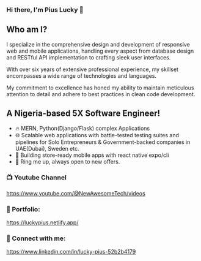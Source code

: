 ### Hi there, I'm Pius Lucky 👋

## Who am I?
I specialize in the comprehensive design and development of responsive web and mobile applications, handling every aspect from database design and RESTful API implementation to crafting sleek user interfaces.

With over six years of extensive professional experience, my skillset encompasses a wide range of technologies and languages.

My commitment to excellence has honed my ability to maintain meticulous attention to detail and adhere to best practices in clean code development.

## A Nigeria-based 5X Software Engineer!

- 🔥 MERN, Python(Django/Flask) complex Applications
- 🌐 Scalable web applications with battle-tested testing suites and pipelines for Solo Entrepreneurs & Government-backed companies in UAE(Dubai), Sweden etc.
- 📱 Building store-ready mobile apps with react native expo/cli
- 🌱 Ring me up, always open to new offers.


### 📺 Youtube Channel
https://www.youtube.com/@NewAwesomeTech/videos

### 🐐 Portfolio: 
https://luckypius.netlify.app/

### 🤙 Connect with me:
https://www.linkedin.com/in/lucky-pius-52b2b4179




